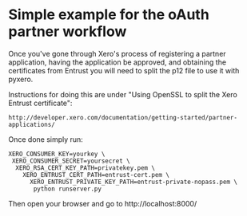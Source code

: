 Simple example for the oAuth partner workflow
=============================================

Once you've gone through Xero's process of registering a partner application, having the application
be approved, and obtaining the certificates from Entrust you will need to split the p12 file to use
it with pyxero.

Instructions for doing this are under "Using OpenSSL to split the Xero Entrust certificate":

    http://developer.xero.com/documentation/getting-started/partner-applications/

Once done simply run:

    XERO_CONSUMER_KEY=yourkey \
     XERO_CONSUMER_SECRET=yoursecret \
      XERO_RSA_CERT_KEY_PATH=privatekey.pem \
        XERO_ENTRUST_CERT_PATH=entrust-cert.pem \
          XERO_ENTRUST_PRIVATE_KEY_PATH=entrust-private-nopass.pem \
           python runserver.py

Then open your browser and go to http://localhost:8000/


